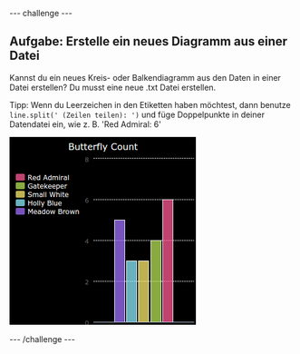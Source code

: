 
--- challenge ---
## Aufgabe: Erstelle ein neues Diagramm aus einer Datei

Kannst du ein neues Kreis- oder Balkendiagramm aus den Daten in einer Datei erstellen? Du musst eine neue .txt Datei erstellen. 

Tipp: Wenn du Leerzeichen in den Etiketten haben möchtest, dann benutze `line.split(' (Zeilen teilen): ')` und füge Doppelpunkte in deiner Datendatei ein, wie z. B. 'Red Admiral: 6'
 
![screenshot](images/pets-butterflies.png)

--- /challenge ---